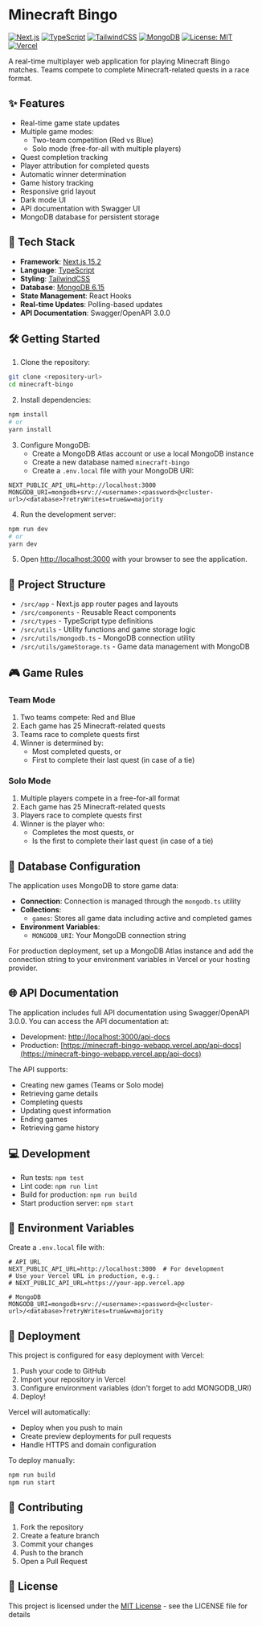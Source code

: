 # Minecraft Bingo

[![Next.js](https://img.shields.io/badge/Next.js-15.2-000000?style=flat&logo=next.js)](https://nextjs.org/)
[![TypeScript](https://img.shields.io/badge/TypeScript-5.0-3178C6?style=flat&logo=typescript)](https://www.typescriptlang.org/)
[![TailwindCSS](https://img.shields.io/badge/TailwindCSS-4.0-38B2AC?style=flat&logo=tailwind-css)](https://tailwindcss.com/)
[![MongoDB](https://img.shields.io/badge/MongoDB-6.15-47A248?style=flat&logo=mongodb)](https://www.mongodb.com/)
[![License: MIT](https://img.shields.io/badge/License-MIT-yellow.svg)](https://opensource.org/licenses/MIT)
[![Vercel](https://img.shields.io/badge/Vercel-Deployment-black?style=flat&logo=vercel)](https://vercel.com)

A real-time multiplayer web application for playing Minecraft Bingo matches. Teams compete to complete Minecraft-related quests in a race format.

## ✨ Features

- Real-time game state updates
- Multiple game modes:
  - Two-team competition (Red vs Blue)
  - Solo mode (free-for-all with multiple players)
- Quest completion tracking
- Player attribution for completed quests
- Automatic winner determination
- Game history tracking
- Responsive grid layout
- Dark mode UI
- API documentation with Swagger UI
- MongoDB database for persistent storage

## 🚀 Tech Stack

- **Framework**: [Next.js 15.2](https://nextjs.org/)
- **Language**: [TypeScript](https://www.typescriptlang.org/)
- **Styling**: [TailwindCSS](https://tailwindcss.com/)
- **Database**: [MongoDB 6.15](https://www.mongodb.com/)
- **State Management**: React Hooks
- **Real-time Updates**: Polling-based updates
- **API Documentation**: Swagger/OpenAPI 3.0.0

## 🛠️ Getting Started

1. Clone the repository:

```bash
git clone <repository-url>
cd minecraft-bingo
```

2. Install dependencies:

```bash
npm install
# or
yarn install
```

3. Configure MongoDB:
   - Create a MongoDB Atlas account or use a local MongoDB instance
   - Create a new database named `minecraft-bingo`
   - Create a `.env.local` file with your MongoDB URI:

```env
NEXT_PUBLIC_API_URL=http://localhost:3000
MONGODB_URI=mongodb+srv://<username>:<password>@<cluster-url>/<database>?retryWrites=true&w=majority
```

4. Run the development server:

```bash
npm run dev
# or
yarn dev
```

5. Open [http://localhost:3000](http://localhost:3000) with your browser to see the application.

## 📁 Project Structure

- `/src/app` - Next.js app router pages and layouts
- `/src/components` - Reusable React components
- `/src/types` - TypeScript type definitions
- `/src/utils` - Utility functions and game storage logic
- `/src/utils/mongodb.ts` - MongoDB connection utility
- `/src/utils/gameStorage.ts` - Game data management with MongoDB

## 🎮 Game Rules

### Team Mode

1. Two teams compete: Red and Blue
2. Each game has 25 Minecraft-related quests
3. Teams race to complete quests first
4. Winner is determined by:
   - Most completed quests, or
   - First to complete their last quest (in case of a tie)

### Solo Mode

1. Multiple players compete in a free-for-all format
2. Each game has 25 Minecraft-related quests
3. Players race to complete quests first
4. Winner is the player who:
   - Completes the most quests, or
   - Is the first to complete their last quest (in case of a tie)

## 💾 Database Configuration

The application uses MongoDB to store game data:

- **Connection**: Connection is managed through the `mongodb.ts` utility
- **Collections**:
  - `games`: Stores all game data including active and completed games
- **Environment Variables**:
  - `MONGODB_URI`: Your MongoDB connection string

For production deployment, set up a MongoDB Atlas instance and add the connection string to your environment variables in Vercel or your hosting provider.

## 🌐 API Documentation

The application includes full API documentation using Swagger/OpenAPI 3.0.0. You can access the API documentation at:

- Development: [http://localhost:3000/api-docs](http://localhost:3000/api-docs)
- Production: [https://minecraft-bingo-webapp.vercel.app/api-docs](https://minecraft-bingo-webapp.vercel.app/api-docs)

The API supports:

- Creating new games (Teams or Solo mode)
- Retrieving game details
- Completing quests
- Updating quest information
- Ending games
- Retrieving game history

## 💻 Development

- Run tests: `npm test`
- Lint code: `npm run lint`
- Build for production: `npm run build`
- Start production server: `npm start`

## 🔧 Environment Variables

Create a `.env.local` file with:

```env
# API URL
NEXT_PUBLIC_API_URL=http://localhost:3000  # For development
# Use your Vercel URL in production, e.g.:
# NEXT_PUBLIC_API_URL=https://your-app.vercel.app

# MongoDB
MONGODB_URI=mongodb+srv://<username>:<password>@<cluster-url>/<database>?retryWrites=true&w=majority
```

## 🚢 Deployment

This project is configured for easy deployment with Vercel:

1. Push your code to GitHub
2. Import your repository in Vercel
3. Configure environment variables (don't forget to add MONGODB_URI)
4. Deploy!

Vercel will automatically:

- Deploy when you push to main
- Create preview deployments for pull requests
- Handle HTTPS and domain configuration

To deploy manually:

```bash
npm run build
npm run start
```

## 🤝 Contributing

1. Fork the repository
2. Create a feature branch
3. Commit your changes
4. Push to the branch
5. Open a Pull Request

## 📄 License

This project is licensed under the [MIT License](LICENSE) - see the LICENSE file for details
